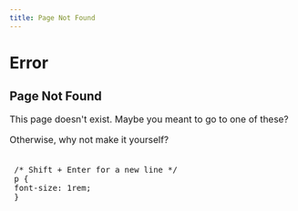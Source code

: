 ```yaml
---
title: Page Not Found
---
```


<h1 id="section">Error</h1>

<div>

## Page Not Found

This page doesn't exist. Maybe you meant to go to one of these?

<div id="suggestions"></div>

Otherwise, why not make it yourself?

<style contenteditable style="display: block; white-space: pre-line; overflow: auto; background: var(--grey); font-family: monospace; padding: 0.2rem 0.5rem;">
/* Shift + Enter for a new line */
p {
font-size: 1rem;
}

</style>

<script src="/assets/scripts/404-guesser.js"></script>

</div>
